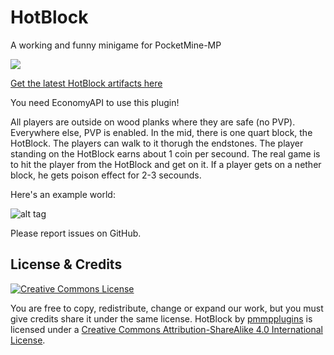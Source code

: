 # HotBlock
A working and funny minigame for PocketMine-MP

![](https://circleci.com/gh/pmmpplugins/HotBlock.png?style=shield)

[Get the latest HotBlock artifacts here](https://buildtest.yellowlake.net/pmmpplugins/HotBlock)

You need EconomyAPI to use this plugin!

All players are outside on wood planks where they are safe (no PVP).
Everywhere else, PVP is enabled.
In the mid, there is one quart block, the HotBlock.
The players can walk to it thorugh the endstones.
The player standing on the HotBlock earns about 1 coin per secound.
The real game is to hit the player from the HotBlock and get on it.
If a player gets on a nether block, he gets poison effect for 2-3 secounds.

Here's an example world:

![alt tag](http://i.imgur.com/TgobyZ1.jpg)

Please report issues on GitHub.

## License & Credits
[![Creative Commons License](https://i.creativecommons.org/l/by-sa/4.0/88x31.png)](http://creativecommons.org/licenses/by-sa/4.0/)

You are free to copy, redistribute, change or expand our work, but you must give credits share it under the same license.
HotBlock by [pmmpplugins](https://github.com/pmmpplugins/HotBlock) is licensed under a [Creative Commons Attribution-ShareAlike 4.0 International License](http://creativecommons.org/licenses/by-sa/4.0/).
